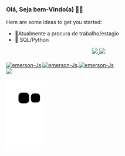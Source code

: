 ### Olá, Seja bem-Vindo(a) 🐱‍👤
Here are some ideas to get you started:
- 🔭Atualmente a procura de trabalho/estagio
- 🌱 SQL/Python


<div align="center">
  <a href="https://github.com/emersonjosedev">
  <img height="180em" src="https://github-readme-stats.vercel.app/api?username=emersonjosedev&show_icons=true&theme=dracula&include_all_commits=true&count_private=true"/>
  <img height="180em" src="https://github-readme-stats.vercel.app/api/top-langs/?username=emersonjosedev&layout=compact&langs_count=7&theme=dracula"/>
</div>
  
 <div style="display: inline_block"><br>
 <img align="center" alt="emerson-Js" height="50" width="50" src="https://cdn.jsdelivr.net/gh/devicons/devicon/icons/python/python-original-wordmark.svg">
 <img align="center" alt="emerson-Js" height="50" width="50" src="https://cdn.jsdelivr.net/gh/devicons/devicon/icons/mysql/mysql-original-wordmark.svg" />
 <img align="center" alt="emerson-Js" height="50" width="50" src="https://cdn.jsdelivr.net/gh/devicons/devicon/icons/linux/linux-original.svg" />
</div>

  
</div>
<a href="https://www.linkedin.com/in/emerson-jos%C3%A9-2b5374234" target="_blank"><img src="https://img.shields.io/badge/LinkedIn-0077B5?style=for-the-badge&logo=linkedin&logoColor=white" target="_blank"></a>

![Snake animation](https://github.com/emersonjosedev/emersonjosedev/blob/output/github-contribution-grid-snake.svg)
 

 

</div>
